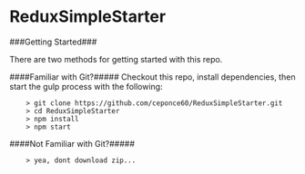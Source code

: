 # ReduxSimpleStarter



###Getting Started###

There are two methods for getting started with this repo.

####Familiar with Git?#####
Checkout this repo, install dependencies, then start the gulp process with the following:

```
	> git clone https://github.com/ceponce60/ReduxSimpleStarter.git
	> cd ReduxSimpleStarter
	> npm install
	> npm start
```

####Not Familiar with Git?#####
```
    > yea, dont download zip...
```